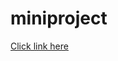 # miniproject

[Click link here](file:///C:/Users/91638/Desktop/project/foodhut%20project/foodhut/public_html/index.html)

